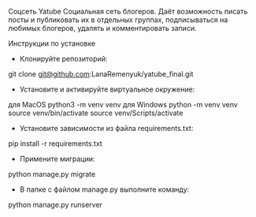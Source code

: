 Соцсеть Yatube
Социальная сеть блогеров. Даёт возможность писать посты и публиковать их в отдельных группах, подписываться на любимых блогеров, удалять и комментировать записи.

Инструкции по установке
- Клонируйте репозиторий:

git clone git@github.com:LanaRemenyuk/yatube_final.git
- Установите и активируйте виртуальное окружение:

для MacOS
python3 -m venv venv
для Windows
python -m venv venv
source venv/bin/activate
source venv/Scripts/activate
- Установите зависимости из файла requirements.txt:

pip install -r requirements.txt
- Примените миграции:

python manage.py migrate
- В папке с файлом manage.py выполните команду:

python manage.py runserver
